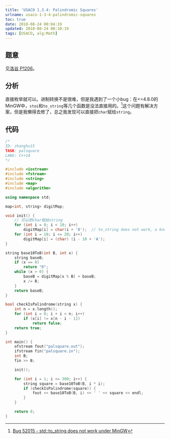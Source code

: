 ```yaml
---
title: 'USACO 1.3.4: Palindromic Squares'
urlname: usaco-1-3-4-palindromic-squares
toc: true
date: 2018-08-24 00:04:19
updated: 2018-08-24 00:10:19
tags: [USACO, alg:Math]
---
```


## 题意

见[洛谷 P1206](https://www.luogu.org/problemnew/show/P1206)。

## 分析

直接枚举就可以。进制转换不是很难，但是我遇到了一个小bug：在<=4.8.0的MinGW中，`stoi`和`to_string`等几个函数是没法直接用的。[^bug]这个问题有解决方案，但是我懒得去修了，总之我发现可以直接把`char`赋给`string`。

[^bug]: [Bug 52015 - std::to_string does not work under MinGW](https://gcc.gnu.org/bugzilla/show_bug.cgi?id=52015)

## 代码

```cpp
/*
ID: zhanghu15
TASK: palsquare
LANG: C++14
*/

#include <iostream>
#include <fstream>
#include <string>
#include <map>
#include <algorithm>

using namespace std;

map<int, string> digitMap;

void init() {
    // 可以把char赋给string
    for (int i = 0; i < 10; i++)
        digitMap[i] = char(i + '0');  // to_string does not work, a known issue
    for (int i = 10; i <= 20; i++)
        digitMap[i] = (char) (i - 10 + 'A');
}

string base10ToB(int B, int x) {
    string baseB;
    if (x == 0)
        return "0";
    while (x > 0) {
        baseB = digitMap[x % B] + baseB;
        x /= B;
    }
    return baseB;
}

bool checkIsPalindrome(string x) {
    int n = x.length();
    for (int i = 0; i + i < n; i++)
        if (x[i] != x[n - i - 1])
            return false;
    return true;
}

int main() {
    ofstream fout("palsquare.out");
    ifstream fin("palsquare.in");
    int B;
    fin >> B;

    init();

    for (int i = 1; i <= 300; i++) {
        string square = base10ToB(B, i * i);
        if (checkIsPalindrome(square)) {
            fout << base10ToB(B, i) << ' ' << square << endl;
        }
    }

    return 0;
}
```
